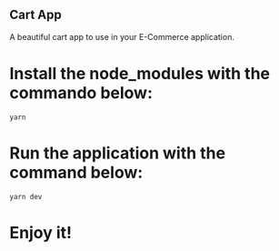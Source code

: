 ## Cart App

A beautiful cart app to use in your E-Commerce application.

# Install the node_modules with the commando below:
```
yarn
```

# Run the application with the command below:
```
yarn dev
```

# Enjoy it!